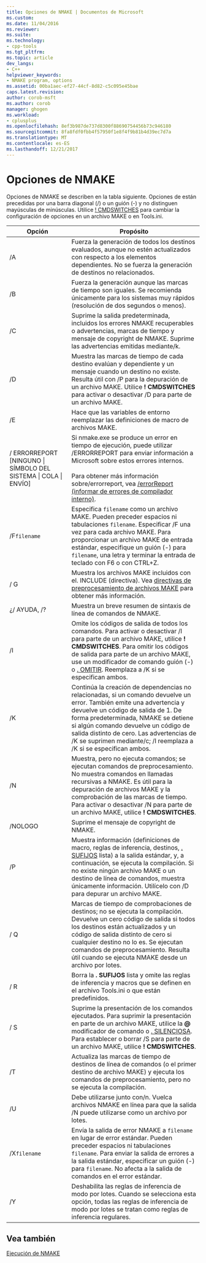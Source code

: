 ```yaml
---
title: Opciones de NMAKE | Documentos de Microsoft
ms.custom: 
ms.date: 11/04/2016
ms.reviewer: 
ms.suite: 
ms.technology:
- cpp-tools
ms.tgt_pltfrm: 
ms.topic: article
dev_langs:
- C++
helpviewer_keywords:
- NMAKE program, options
ms.assetid: 00ba1aec-ef27-44cf-8d82-c5c095e45bae
caps.latest.revision: 
author: corob-msft
ms.author: corob
manager: ghogen
ms.workload:
- cplusplus
ms.openlocfilehash: 8ef3b987de737d8300f88690754456b73c946180
ms.sourcegitcommit: 8fa8fdf0fbb4f57950f1e8f4f9b81b4d39ec7d7a
ms.translationtype: MT
ms.contentlocale: es-ES
ms.lasthandoff: 12/21/2017
---
```

# <a name="nmake-options"></a>Opciones de NMAKE
Opciones de NMAKE se describen en la tabla siguiente. Opciones de están precedidas por una barra diagonal (/) o un guión (-) y no distinguen mayúsculas de minúsculas. Utilice [! CMDSWITCHES](../build/makefile-preprocessing-directives.md) para cambiar la configuración de opciones en un archivo MAKE o en Tools.ini.  
  
|Opción|Propósito|  
|------------|-------------|  
|/A|Fuerza la generación de todos los destinos evaluados, aunque no estén actualizados con respecto a los elementos dependientes. No se fuerza la generación de destinos no relacionados.|  
|/B|Fuerza la generación aunque las marcas de tiempo son iguales. Se recomienda únicamente para los sistemas muy rápidos (resolución de dos segundos o menos).|  
|/C|Suprime la salida predeterminada, incluidos los errores NMAKE recuperables o advertencias, marcas de tiempo y mensaje de copyright de NMAKE. Suprime las advertencias emitidas mediante/k.|  
|/D|Muestra las marcas de tiempo de cada destino evalúan y dependiente y un mensaje cuando un destino no existe. Resulta útil con /P para la depuración de un archivo MAKE. Utilice **! CMDSWITCHES** para activar o desactivar /D para parte de un archivo MAKE.|  
|/E|Hace que las variables de entorno reemplazar las definiciones de macro de archivos MAKE.|  
|/ ERRORREPORT [NINGUNO &#124; SÍMBOLO DEL SISTEMA &#124; COLA &#124; ENVÍO]|Si nmake.exe se produce un error en tiempo de ejecución, puede utilizar /ERRORREPORT para enviar información a Microsoft sobre estos errores internos.<br /><br /> Para obtener más información sobre/errorreport, vea [/errorReport (informar de errores de compilador interno)](../build/reference/errorreport-report-internal-compiler-errors.md).|  
|/F`filename`|Especifica `filename` como un archivo MAKE. Pueden preceder espacios ni tabulaciones `filename`. Especificar /F una vez para cada archivo MAKE. Para proporcionar un archivo MAKE de entrada estándar, especifique un guión (-) para `filename`, una letra y terminar la entrada de teclado con F6 o con CTRL+Z.|  
|/ G|Muestra los archivos MAKE incluidos con el. INCLUDE (directiva).  Vea [directivas de preprocesamiento de archivos MAKE](../build/makefile-preprocessing-directives.md) para obtener más información.|  
|¿/ AYUDA, /?|Muestra un breve resumen de sintaxis de línea de comandos de NMAKE.|  
|/I|Omite los códigos de salida de todos los comandos. Para activar o desactivar /I para parte de un archivo MAKE, utilice **! CMDSWITCHES**. Para omitir los códigos de salida para parte de un archivo MAKE, use un modificador de comando guión (-) o [. OMITIR](../build/dot-directives.md). Reemplaza a /K si se especifican ambos.|  
|/K|Continúa la creación de dependencias no relacionadas, si un comando devuelve un error. También emite una advertencia y devuelve un código de salida de 1. De forma predeterminada, NMAKE se detiene si algún comando devuelve un código de salida distinto de cero. Las advertencias de /K se suprimen mediante/c; /I reemplaza a /K si se especifican ambos.|  
|/N|Muestra, pero no ejecuta comandos; se ejecutan comandos de preprocesamiento. No muestra comandos en llamadas recursivas a NMAKE. Es útil para la depuración de archivos MAKE y la comprobación de las marcas de tiempo. Para activar o desactivar /N para parte de un archivo MAKE, utilice **! CMDSWITCHES**.|  
|/NOLOGO|Suprime el mensaje de copyright de NMAKE.|  
|/P|Muestra información (definiciones de macro, reglas de inferencia, destinos, [. SUFIJOS](../build/dot-directives.md) lista) a la salida estándar, y, a continuación, se ejecuta la compilación. Si no existe ningún archivo MAKE o un destino de línea de comandos, muestra únicamente información. Utilícelo con /D para depurar un archivo MAKE.|  
|/ Q|Marcas de tiempo de comprobaciones de destinos; no se ejecuta la compilación. Devuelve un cero código de salida si todos los destinos están actualizados y un código de salida distinto de cero si cualquier destino no lo es. Se ejecutan comandos de preprocesamiento. Resulta útil cuando se ejecuta NMAKE desde un archivo por lotes.|  
|/ R|Borra la **. SUFIJOS** lista y omite las reglas de inferencia y macros que se definen en el archivo Tools.ini o que están predefinidos.|  
|/ S|Suprime la presentación de los comandos ejecutados. Para suprimir la presentación en parte de un archivo MAKE, utilice la  **@**  modificador de comando o [. SILENCIOSA](../build/dot-directives.md). Para establecer o borrar /S para parte de un archivo MAKE, utilice **! CMDSWITCHES**.|  
|/T|Actualiza las marcas de tiempo de destinos de línea de comandos (o el primer destino de archivo MAKE) y ejecuta los comandos de preprocesamiento, pero no se ejecuta la compilación.|  
|/U|Debe utilizarse junto con/n. Vuelca archivos NMAKE en línea para que la salida /N puede utilizarse como un archivo por lotes.|  
|/X`filename`|Envía la salida de error NMAKE a `filename` en lugar de error estándar. Pueden preceder espacios ni tabulaciones `filename`. Para enviar la salida de errores a la salida estándar, especificar un guión (-) para `filename`. No afecta a la salida de comandos en el error estándar.|  
|/Y|Deshabilita las reglas de inferencia de modo por lotes. Cuando se selecciona esta opción, todas las reglas de inferencia de modo por lotes se tratan como reglas de inferencia regulares.|  
  
## <a name="see-also"></a>Vea también  
 [Ejecución de NMAKE](../build/running-nmake.md)